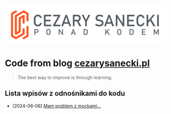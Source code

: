 ![Blog logo](./docs/public/logo.png)

# Code from blog [cezarysanecki.pl](https://cezarysanecki.pl)

> The best way to improve is through learning.

## Lista wpisów z odnośnikami do kodu

- [2024-06-06] [Mam problem z mockami...](./src/main/kotlin/pl/cezarysanecki/blogcode/mockproblem)

